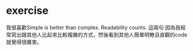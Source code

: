 # exercise
我很喜歡Simple is better than complex. Readability counts.
這兩句
因為我經常寫出跟其他人比起來比較複雜的方式，然後看到其他人簡單明瞭且直觀的code就覺得很厲害。
